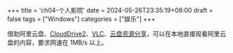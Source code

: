 +++
title = 'ch04-个人影院'
date = 2024-05-26T23:35:19+08:00
draft = false
tags = ["Windows"]
categories = ["娱乐"]
+++

借助阿里云盘、[CloudDrive2][1]、[VLC][2]、[云盘资源分享][3]，可以在本地直接观看阿里云盘的内容，要求网速在 1MB/s 以上。

[1]: https://www.clouddrive2.com/
[2]: https://www.videolan.org/vlc/
[3]: https://yunpan1.cc/
